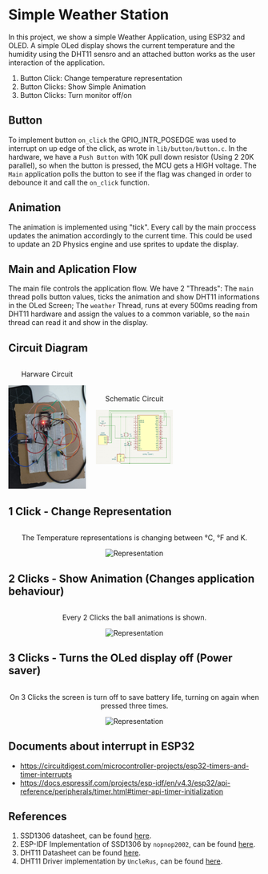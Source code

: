 # Simple Weather Station

In this project, we show a simple Weather Application, using ESP32 and OLED. A simple OLed display shows the current temperature and the humidity using the DHT11 sensro and an attached button works as the user interaction of the application.

1. Button Click: Change temperature representation
1. Button Clicks: Show Simple Animation
1. Button Clicks: Turn monitor off/on

## Button

To implement button `on_click` the GPIO_INTR_POSEDGE was used to interrupt on up edge of the click, as wrote in `lib/button/button.c`. In the hardware, we have a `Push Button` with 10K pull down resistor (Using 2 20K parallel), so when the button is pressed, the MCU gets a HIGH voltage.
The `Main` application polls the button to see if the flag was changed in order to debounce it and call the `on_click` function.

## Animation

The animation is implemented using "tick". Every call by the main proccess updates the animation accordingly to the current time. This could be used to update an 2D Physics engine and use sprites to update the display.

## Main and Aplication Flow

The main file controls the application flow. We have 2 "Threads": The `main` thread polls button values, ticks the animation and show DHT11 informations in
the OLed Screen; The `weather` Thread, runs at every 500ms reading from DHT11 hardware and assign the values to a common variable, so the `main` thread can read it and show in the display.


## Circuit Diagram


<div class="side">
    <div class="middle">
        <p style="text-align: center">Harware Circuit</p>
        <img class="im-md" src="./docs/circuit2.jpeg" alt="Harware Circuits">
    </div>
    <div class="middle">
        <p style="text-align: center">Schematic Circuit</p>
        <img class="im-md" src="./docs/kicad.jpeg" alt="Schematic Circuits">
    </div>
</div>

<style>

.side {
    display: grid;
    grid-template-columns: 1fr 1fr 1fr;
    column-gap: 20px;
    place-items: center;
}

.middle {
}

.im-md {
    max-width: 100%;
    max-height: 100%;
}

</style>

## 1 Click - Change Representation


<div style="place-items: center; display: grid;">
    <p style="text-align: center">The Temperature representations is changing between °C, °F and K.</p>
    <img src="./docs/representation.gif" alt="Representation">
</div>


## 2 Clicks - Show Animation (Changes application behaviour)

<div style="place-items: center; display: grid;">
    <p style="text-align: center">Every 2 Clicks the ball animations is shown.</p>
    <img src="./docs/animation.gif" alt="Representation">
</div>

## 3 Clicks - Turns the OLed display off (Power saver)

<div style="place-items: center; display: grid;">
    <p style="text-align: center">On 3 Clicks the screen is turn off to save battery life, turning on again when pressed three times.</p>
    <img src="./docs/shutdown.gif" alt="Representation">
</div>


## Documents about interrupt in ESP32
 - https://circuitdigest.com/microcontroller-projects/esp32-timers-and-timer-interrupts
 - https://docs.espressif.com/projects/esp-idf/en/v4.3/esp32/api-reference/peripherals/timer.html#timer-api-timer-initialization


## References

1. SSD1306 datasheet, can be found [here](https://www.alldatasheet.com/view.jsp?Searchword=Ssd1306%20datasheet&gad=1&gclid=Cj0KCQjw0tKiBhC6ARIsAAOXutlKWRNAzstZ96tXT6xcJW5a0YPrZwLqGcYIT_aOV5m33F_SBqrCLvEaAmuXEALw_wcB).
1. ESP-IDF Implementation of SSD1306 by `nopnop2002`, can be found [here](https://github.com/nopnop2002/esp-idf-ssd1306).
1. DHT11 Datasheet can be found [here](https://www.alldatasheet.com/view.jsp?Searchword=Dht11%20datasheet&gad=1&gclid=Cj0KCQjw9deiBhC1ARIsAHLjR2AGMjLPtpIg5_IqeDmJ1VmYxvTDiGTHjKHhD6Tg9kuFvFfot_n41hsaAssLEALw_wcB).
1. DHT11 Driver implementation by `UncleRus`, can be found [here](https://github.com/UncleRus/esp-idf-lib/tree/master/components/dht).